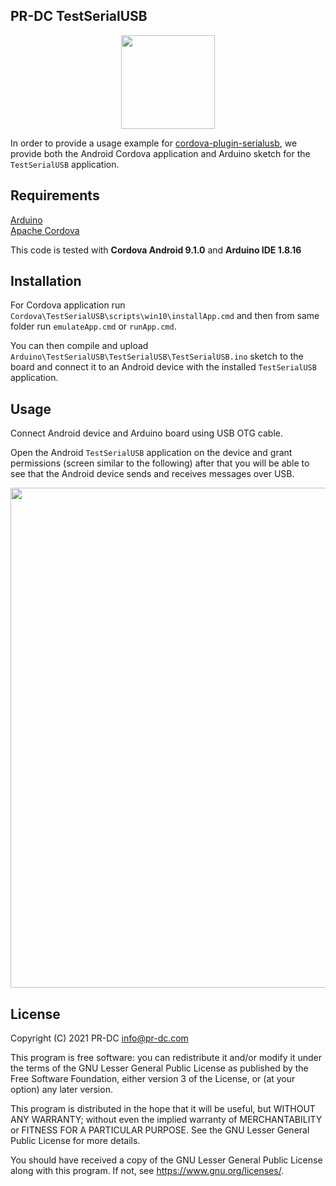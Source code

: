 ## PR-DC TestSerialUSB

<p align="center">
  <img src="https://pr-dc.com/web/img/github/TestSerialUSB_icon.svg" width="150">
</p>

In order to provide a usage example for [cordova-plugin-serialusb](https://github.com/PR-DC/cordova-plugin-serialusb), we provide both the Android Cordova application and Arduino sketch for the `TestSerialUSB` application.

## Requirements
[Arduino](https://www.arduino.cc/)<br>
[Apache Cordova](https://cordova.apache.org/)<br>

This code is tested with
**Cordova Android 9.1.0** and **Arduino IDE 1.8.16**

## Installation

For Cordova application run `Cordova\TestSerialUSB\scripts\win10\installApp.cmd` and then from same folder run 
`emulateApp.cmd` or `runApp.cmd`.

You can then compile and upload  `Arduino\TestSerialUSB\TestSerialUSB\TestSerialUSB.ino` sketch to the board and connect it to an Android device with the installed `TestSerialUSB` application.

## Usage
Connect Android device and Arduino board using USB OTG cable.

Open the Android `TestSerialUSB` application on the device and grant permissions (screen similar to the following) after that you will be able to see that the Android device sends and receives messages over USB.

<p align="center">
  <img src="https://pr-dc.com/web/img/github/TestSerialUSB.jpg" width="800">
</p>

## License
Copyright (C) 2021 PR-DC <info@pr-dc.com>

This program is free software: you can redistribute it and/or modify
it under the terms of the GNU Lesser General Public License as 
published by the Free Software Foundation, either version 3 of the 
License, or (at your option) any later version.

This program is distributed in the hope that it will be useful,
but WITHOUT ANY WARRANTY; without even the implied warranty of
MERCHANTABILITY or FITNESS FOR A PARTICULAR PURPOSE.  See the
GNU Lesser General Public License for more details.

You should have received a copy of the GNU Lesser General Public License
along with this program.  If not, see <https://www.gnu.org/licenses/>.
